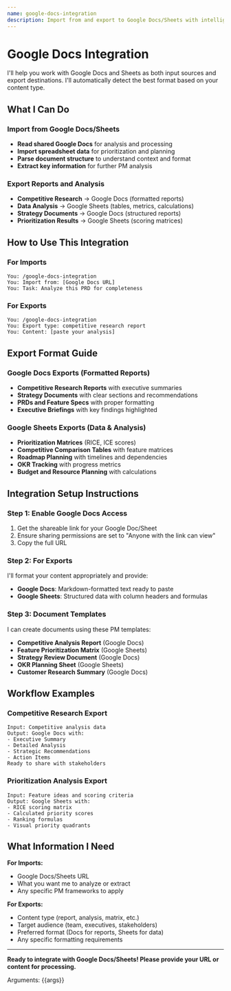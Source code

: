 ```yaml
---
name: google-docs-integration
description: Import from and export to Google Docs/Sheets with intelligent format detection
---
```


# Google Docs Integration

I'll help you work with Google Docs and Sheets as both input sources and export destinations. I'll automatically detect the best format based on your content type.

## What I Can Do

### Import from Google Docs/Sheets
- **Read shared Google Docs** for analysis and processing
- **Import spreadsheet data** for prioritization and planning
- **Parse document structure** to understand context and format
- **Extract key information** for further PM analysis

### Export Reports and Analysis
- **Competitive Research** → Google Docs (formatted reports)
- **Data Analysis** → Google Sheets (tables, metrics, calculations)
- **Strategy Documents** → Google Docs (structured reports)
- **Prioritization Results** → Google Sheets (scoring matrices)

## How to Use This Integration

### For Imports
```
You: /google-docs-integration
You: Import from: [Google Docs URL]
You: Task: Analyze this PRD for completeness
```

### For Exports
```
You: /google-docs-integration
You: Export type: competitive research report
You: Content: [paste your analysis]
```

## Export Format Guide

### Google Docs Exports (Formatted Reports)
- **Competitive Research Reports** with executive summaries
- **Strategy Documents** with clear sections and recommendations
- **PRDs and Feature Specs** with proper formatting
- **Executive Briefings** with key findings highlighted

### Google Sheets Exports (Data & Analysis)
- **Prioritization Matrices** (RICE, ICE scores)
- **Competitive Comparison Tables** with feature matrices
- **Roadmap Planning** with timelines and dependencies
- **OKR Tracking** with progress metrics
- **Budget and Resource Planning** with calculations

## Integration Setup Instructions

### Step 1: Enable Google Docs Access
1. Get the shareable link for your Google Doc/Sheet
2. Ensure sharing permissions are set to "Anyone with the link can view"
3. Copy the full URL

### Step 2: For Exports
I'll format your content appropriately and provide:
- **Google Docs**: Markdown-formatted text ready to paste
- **Google Sheets**: Structured data with column headers and formulas

### Step 3: Document Templates
I can create documents using these PM templates:
- **Competitive Analysis Report** (Google Docs)
- **Feature Prioritization Matrix** (Google Sheets)
- **Strategy Review Document** (Google Docs)
- **OKR Planning Sheet** (Google Sheets)
- **Customer Research Summary** (Google Docs)

## Workflow Examples

### Competitive Research Export
```
Input: Competitive analysis data
Output: Google Docs with:
- Executive Summary
- Detailed Analysis
- Strategic Recommendations
- Action Items
Ready to share with stakeholders
```

### Prioritization Analysis Export
```
Input: Feature ideas and scoring criteria
Output: Google Sheets with:
- RICE scoring matrix
- Calculated priority scores
- Ranking formulas
- Visual priority quadrants
```

## What Information I Need

**For Imports:**
- Google Docs/Sheets URL
- What you want me to analyze or extract
- Any specific PM frameworks to apply

**For Exports:**
- Content type (report, analysis, matrix, etc.)
- Target audience (team, executives, stakeholders)
- Preferred format (Docs for reports, Sheets for data)
- Any specific formatting requirements

---

**Ready to integrate with Google Docs/Sheets! Please provide your URL or content for processing.**

Arguments: {{args}}